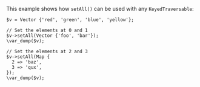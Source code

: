 This example shows how `setAll()` can be used with any `KeyedTraversable`:

```basic-usage.php
$v = Vector {'red', 'green', 'blue', 'yellow'};

// Set the elements at 0 and 1
$v->setAll(Vector {'foo', 'bar'});
\var_dump($v);

// Set the elements at 2 and 3
$v->setAll(Map {
  2 => 'baz',
  3 => 'qux',
});
\var_dump($v);
```
